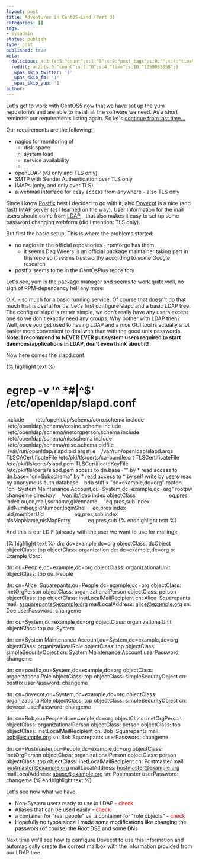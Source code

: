```yaml
---
layout: post
title: Adventures in CentOS-Land (Part 3)
categories: []
tags:
- sysadmin
status: publish
type: post
published: true
meta:
  delicious: a:3:{s:5:"count";s:1:"0";s:9:"post_tags";s:0:"";s:4:"time";s:10:"1259053358";}
  reddit: a:2:{s:5:"count";s:1:"0";s:4:"time";s:10:"1259053358";}
  _wpas_skip_twitter: '1'
  _wpas_skip_fb: '1'
  _wpas_skip_yup: '1'
author: 
---
```

<p>Let's get to work with CentOS5 now that we have set up the yum repositories and are able to install all the software we need. As a short reminder our requirements listing again. So let's <a href="http://serverhorror.wordpress.com/2009/07/20/adventures-in-centos-land-part-2/">continue from last time...</a></p>
<p>Our requirements are the following:</p>
<ul>
<li>nagios for monitoring of
<ul>
<li>disk space</li>
<li>system load</li>
<li>service availability</li>
<li>...</li>
</ul>
</li>
<li>openLDAP (v3 only and TLS only)</li>
<li>SMTP with Sender Authentication over TLS only</li>
<li>IMAPs (only, and only over TLS)</li>
<li>a webmail interface for easy access from anywhere - also TLS only</li>
</ul>
<p>Since I know <a href="http://www.postfix.org/">Postfix</a> best I decided to go with it, also <a href="http://www.dovecot.org/">Dovecot</a> is a nice (and fast) IMAP server (as I learned on the way). User Information for the mail users should come from <a href="http://www.openldap.org">LDAP</a> - that also makes it easy to set up some password changing webform (did I mention: TLS only).</p>
<p>But first the basic setup. This is where the problems started:</p>
<ul>
<li>no nagios in the official repositories - rpmforge has them
<ul>
<li>it seems Dag Wieers is an official package maintainer taking part in this repo so it seems trustworthy according to some Google research</li>
</ul>
</li>
<li>postfix seems to be in the CentOsPlus repository</li>
</ul>
<p>Let's see, yum is the package manager and seems to work quite well, no sign of RPM-dependency hell any more.</p>
<p>O.K. - so much for a basic running service. Of course that doesn't do that much that is useful for us. Let's first configure slapd and a basic LDAP tree. The config of slapd is rather simple, we don't really have any users except one so we don't exactly need any groups. Why bother with LDAP then? Well, once you get used to having LDAP and a nice GUI tool is actually a lot <del>easier</del> more convenient to deal with than with the good unix passwords. <strong>Note: I recommend to NEVER EVER put system users required to start daemons/applications in LDAP, don't even think about it!</strong></p>
<p>Now here comes the slapd.conf:

{% highlight text %}
# egrep -v '^ *#|^$' /etc/openldap/slapd.conf
include        /etc/openldap/schema/core.schema
include        /etc/openldap/schema/cosine.schema
include        /etc/openldap/schema/inetorgperson.schema
include        /etc/openldap/schema/nis.schema
include        /etc/openldap/schema/misc.schema
pidfile        /var/run/openldap/slapd.pid
argsfile    /var/run/openldap/slapd.args
TLSCACertificateFile /etc/pki/tls/certs/ca-bundle.crt
TLSCertificateFile /etc/pki/tls/certs/slapd.pem
TLSCertificateKeyFile /etc/pki/tls/certs/slapd.pem
access to dn.base=&quot;&quot; by * read
access to dn.base=&quot;cn=Subschema&quot; by * read
access to *
 by self write
 by users read
 by anonymous auth
database    bdb
suffix &quot;dc=example,dc=org&quot;
rootdn &quot;cn=System Maintenance Account,ou=System,dc=example,dc=org&quot;
rootpw changeme
directory    /var/lib/ldap
index objectClass                       eq,pres
index ou,cn,mail,surname,givenname      eq,pres,sub
index uidNumber,gidNumber,loginShell    eq,pres
index uid,memberUid                     eq,pres,sub
index nisMapName,nisMapEntry            eq,pres,sub
{% endhighlight text %}

And this is our LDIF (already with the user we want to use for mailing):

{% highlight text %}
dn: dc=example,dc=org
objectClass: dcObject
objectClass: top
objectClass: organization
dc: dc=example,dc=org
o: Example Corp.

dn: ou=People,dc=example,dc=org
objectClass: organizationalUnit
objectClass: top
ou: People

dn: cn=Alice  Squarepants,ou=People,dc=example,dc=org
objectClass: inetOrgPerson
objectClass: organizationalPerson
objectClass: person
objectClass: top
objectClass: inetLocalMailRecipient
cn: Alice  Squarepants
mail: asquarepants@example.org
mailLocalAddress: alice@example.org
sn: Doe
userPassword: changeme

dn: ou=System,dc=example,dc=org
objectClass: organizationalUnit
objectClass: top
ou: System

dn: cn=System Maintenance Account,ou=System,dc=example,dc=org
objectClass: organizationalRole
objectClass: top
objectClass: simpleSecurityObject
cn: System Maintenance Account
userPassword: changeme

dn: cn=postfix,ou=System,dc=example,dc=org
objectClass: organizationalRole
objectClass: top
objectClass: simpleSecurityObject
cn: postfix
userPassword: changeme

dn: cn=dovecot,ou=System,dc=example,dc=org
objectClass: organizationalRole
objectClass: top
objectClass: simpleSecurityObject
cn: dovecot
userPassword: changeme

dn: cn=Bob,ou=People,dc=example,dc=org
objectClass: inetOrgPerson
objectClass: organizationalPerson
objectClass: person
objectClass: top
objectClass: inetLocalMailRecipient
cn: Bob  Squarepants
mail: bob@example.org
sn: Bob Squarepants
userPassword: changeme

dn: cn=Postmaster,ou=People,dc=example,dc=org
objectClass: inetOrgPerson
objectClass: organizationalPerson
objectClass: person
objectClass: top
objectClass: inetLocalMailRecipient
cn: Postmaster
mail: postmaster@example.org
mailLocalAddress: hostmaster@example.org
mailLocalAddress: abuse@example.org
sn: Postmaster
userPassword: changeme
{% endhighlight text %}

Let's see now what we have.</p>
<ul>
<li>Non-System users ready to use in LDAP - <span style="color:#ff0000;">check</span></li>
<li>Aliases that can be used easily - <span style="color:#ff0000;">check</span></li>
<li>a container for "real people" vs. a container for "role objects" - <span style="color:#ff0000;">check</span></li>
<li><span style="color:#ff0000;"><span style="color:#000000;">Hopefully no typos since I made some modifications like changing the passwors (of course) the Root DSE and some DNs</span></span></li>
</ul>
<p>Next time we'll see how to configure Dovecot to use this information and automagically create the correct mailbox with the information provided from our LDAP tree.</p>
